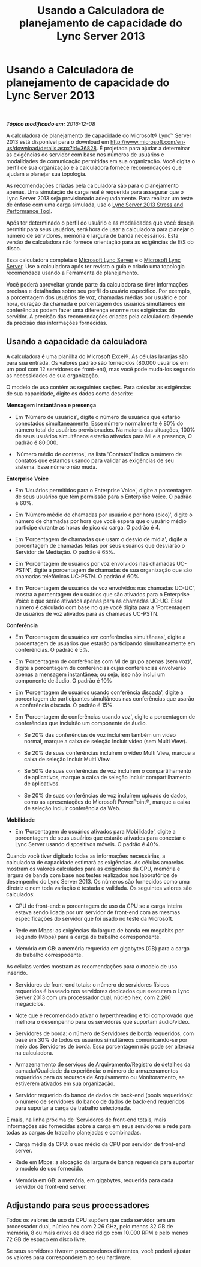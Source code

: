 ﻿---
title: Usando a Calculadora de planejamento de capacidade do Lync Server 2013
TOCTitle: Usando a Calculadora de planejamento de capacidade do Lync Server 2013
ms:assetid: e86c1f05-1393-408a-9549-6001572ec50d
ms:mtpsurl: https://technet.microsoft.com/pt-br/library/Dn362852(v=OCS.15)
ms:contentKeyID: 56270483
ms.date: 12/10/2016
mtps_version: v=OCS.15
ms.translationtype: HT
---

# Usando a Calculadora de planejamento de capacidade do Lync Server 2013

 

_**Tópico modificado em:** 2016-12-08_

A calculadora de planejamento de capacidade do Microsoft® Lync™ Server 2013 está disponível para o download em <http://www.microsoft.com/en-us/download/details.aspx?id=36828>. É projetada para ajudar a determinar as exigências do servidor com base nos números de usuários e modalidades de comunicação permitidas em sua organização. Você digita o perfil de sua organização e a calculadora fornece recomendações que ajudam a planejar sua topologia.

As recomendações criadas pela calculadora são para o planejamento apenas. Uma simulação de carga real é requerida para assegurar que o Lync Server 2013 seja provisionado adequadamente. Para realizar um teste de ênfase com uma carga simulada, use o [Lync Server 2013 Stress and Performance Tool](http://go.microsoft.com/fwlink/?linkid=282724).

Após ter determinado o perfil do usuário e as modalidades que você deseja permitir para seus usuários, será hora de usar a calculadora para planejar o número de servidores, memória e largura de banda necessários. Esta versão de calculadora não fornece orientação para as exigências de E/S do disco.

Essa calculadora completa o [Microsoft Lync Server](http://go.microsoft.com/fwlink/?linkid=282725) e o [Microsoft Lync Server](lync-server-2013-planning.md). Use a calculadora após ter revisto o guia e criado uma topologia recomendada usando a Ferramenta de planejamento.

Você poderá aproveitar grande parte da calculadora se tiver informações precisas e detalhadas sobre seu perfil do usuário específico. Por exemplo, a porcentagem dos usuários de voz, chamadas médias por usuário e por hora, duração da chamada e porcentagem dos usuários simultâneos em conferências podem fazer uma diferença enorme nas exigências do servidor. A precisão das recomendações criadas pela calculadora depende da precisão das informações fornecidas.

## Usando a capacidade da calculadora

A calculadora é uma planilha do Microsoft Excel®. As células laranjas são para sua entrada. Os valores padrão são fornecidos (80.000 usuários em um pool com 12 servidores de front-ent), mas você pode mudá-los segundo as necessidades de sua organização.

O modelo de uso contém as seguintes seções. Para calcular as exigências de sua capacidade, digite os dados como descrito:

**Mensagem instantânea e presença**

  - Em 'Número de usuários', digite o número de usuários que estarão conectados simultaneamente. Esse número normalmente é 80% do número total de usuários provisionados. Na maioria das situações, 100% de seus usuários simultâneos estarão ativados para MI e a presença, O padrão é 80.000.

  - 'Número médio de contatos', na lista 'Contatos' indica o número de contatos que estamos usando para validar as exigências de seu sistema. Esse número não muda.

**Enterprise Voice**

  - Em 'Usuários permitidos para o Enterprise Voice', digite a porcentagem de seus usuários que têm permissão para o Enterprise Voice. O padrão é 60%.

  - Em 'Número médio de chamadas por usuário e por hora (pico)', digite o número de chamadas por hora que você espera que o usuário médio participe durante as horas de pico da carga. O padrão é 4.

  - Em 'Porcentagem de chamadas que usam o desvio de mídia', digite a porcentagem de chamadas feitas por seus usuários que desviarão o Servidor de Mediação. O padrão é 65%.

  - Em 'Porcentagem de usuários por voz envolvidos nas chamadas UC-PSTN', digite a porcentagem de chamadas de sua organização que são chamadas telefônicas UC-PSTN. O padrão é 60%

  - Em 'Porcentagem de usuários de voz envolvidos nas chamadas UC-UC', mostra a porcentagem de usuários que são ativados para o Enterprise Voice e que serão ativados apenas para as chamadas UC-UC. Esse número é calculado com base no que você digita para a 'Porcentagem de usuários de voz ativados para as chamadas UC-PSTN.

**Conferência**

  - Em 'Porcentagem de usuários em conferências simultâneas', digite a porcentagem de usuários que estarão participando simultaneamente em conferências. O padrão é 5%.

  - Em 'Porcentagem de conferências com MI de grupo apenas (sem voz)', digite a porcentagem de conferências cujas conferências envolverão apenas a mensagem instantânea; ou seja, isso não inclui um componente de áudio. O padrão é 10%

  - Em 'Porcentagem de usuários usando conferência discada', digite a porcentagem de participantes simultâneos nas conferências que usarão a conferência discada. O padrão é 15%.

  - Em 'Porcentagem de conferências usando voz', digite a porcentagem de conferências que incluirão um componente de áudio.
    
      - Se 20% das conferências de voz incluírem também um vídeo normal, marque a caixa de seleção Incluir vídeo (sem Multi View).
    
      - Se 20% de suas conferências incluírem o vídeo Multi View, marque a caixa de seleção Incluir Multi View.
    
      - Se 50% de suas conferências de voz incluírem o compartilhamento de aplicativos, marque a caixa de seleção Incluir compartilhamento de aplicativos.
    
      - Se 20% de suas conferências de voz incluírem uploads de dados, como as apresentações do Microsoft PowerPoint®, marque a caixa de seleção Incluir conferência da Web.

**Mobilidade**

  - Em 'Porcentagem de usuários ativados para Mobilidade', digite a porcentagem de seus usuários que estarão ativados para conectar o Lync Server usando dispositivos móveis. O padrão é 40%.

Quando você tiver digitado todas as informações necessárias, a calculadora de capacidade estimará as exigências. As células amarelas mostram os valores calculados para as exigências da CPU, memória e largura de banda com base nos testes realizados nos laboratórios de desempenho do Lync Server 2013. Os números são fornecidos como uma diretriz e nem toda variação é testada e validada. Os seguintes valores são calculados:

  - CPU de front-end: a porcentagem de uso da CPU se a carga inteira estava sendo lidada por um servidor de front-end com as mesmas especificações do servidor que foi usado no teste da Microsoft.

  - Rede em Mbps: as exigências da largura de banda em megabits por segundo (Mbps) para a carga de trabalho correspondente.

  - Memória em GB: a memória requerida em gigabytes (GB) para a carga de trabalho correspodente.

As células verdes mostram as recomendações para o modelo de uso inserido.

  - Servidores de front-end totais: o número de servidores físicos requeridos é baseado nos servidores dedicados que executam o Lync Server 2013 com um processador dual, núcleo hex, com 2.260 megaciclos.

  - Note que é recomendado ativar o hyperthreading e foi comprovado que melhora o desempenho para os servidores que suportam áudio/vídeo.

  - Servidores de borda: o número de Servidores de borda requeridos, com base em 30% de todos os usuários simultâneos comunicando-se por meio dos Servidores de borda. Essa porcentagem não pode ser alterada na calculadora.

  - Armazenamento de serviços de Arquivamento/Registro de detalhes da camada/Qualidade da experiência: o número de armazenamentos requeridos para os recursos de Arquivamento ou Monitoramento, se estiverem ativados em sua organização.

  - Servidor requerido do banco de dados de back-end (pools requeridos): o número de servidores do banco de dados de back-end requeridos para suportar a carga de trabalho selecionada.

E mais, na linha próxima de 'Servidores de front-end totais, mais informações são fornecidas sobre a carga em seus servidores e rede para todas as cargas de trabalho planejadas e combinadas.

  - Carga média da CPU: o uso médio da CPU por servidor de front-end server.

  - Rede em Mbps: a alocação da largura de banda requerida para suportar o modelo de uso fornecido.

  - Memória em GB: a memória, em gigabytes, requerida para cada servidor de front-end server.

## Adjustando para seus processadores

Todos os valores de uso da CPU supõem que cada servidor tem um processador dual, núcleo hex com 2.26 GHz, pelo menos 32 GB de memória, 8 ou mais drives de disco rídigo com 10.000 RPM e pelo menos 72 GB de espaço em disco livre.

Se seus servidores tiverem processadores diferentes, você poderá ajustar os valores para corresponderem ao seu hardware.

